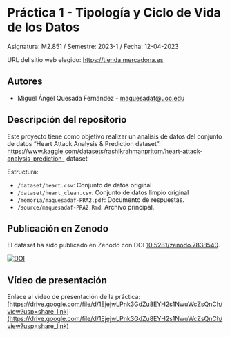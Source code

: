 # Práctica 1 - Tipología y Ciclo de Vida de los Datos

Asignatura: M2.851 / Semestre: 2023-1 / Fecha: 12-04-2023

URL del sitio web elegido: https://tienda.mercadona.es

## Autores
  * Miguel Ángel Quesada Fernández - [maquesadaf@uoc.edu](email@uoc.edu)

## Descripción del repositorio

Este proyecto tiene como objetivo realizar un analisis de datos del conjunto de datos “Heart Attack Analysis & Prediction dataset”:
https://www.kaggle.com/datasets/rashikrahmanpritom/heart-attack-analysis-prediction- dataset


Estructura:
  * `/dataset/heart.csv`: Conjunto de datos original
  * `/dataset/heart_clean.csv`: Conjunto de datos limpio original
  * `/memoria/maquesadaf-PRA2.pdf`: Documento de respuestas.
  * `/source/maquesadaf-PRA2.Rmd`: Archivo principal.

## Publicación en Zenodo
El dataset ha sido publicado en Zenodo con DOI [10.5281/zenodo.7838540](https://doi.org/10.5281/zenodo.7838540).

[![DOI](https://zenodo.org/badge/DOI/10.5281/zenodo.7838540.svg)](https://doi.org/10.5281/zenodo.7838540)

## Vídeo de presentación

Enlace al vídeo de presentación de la práctica: [https://drive.google.com/file/d/1EjejwLPnk3GdZu8EYH2s1NwuWcZsQnCh/view?usp=share_link](https://drive.google.com/file/d/1EjejwLPnk3GdZu8EYH2s1NwuWcZsQnCh/view?usp=share_link)

